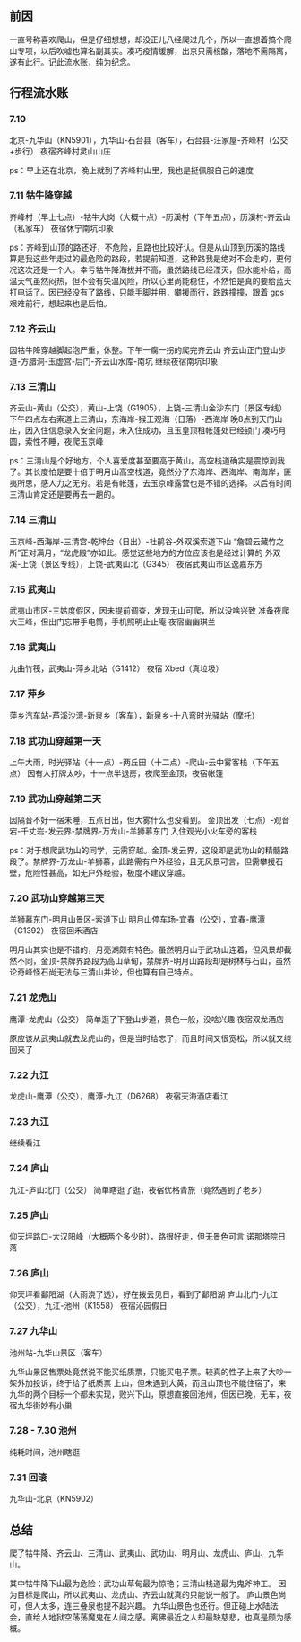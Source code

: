 ## 前因
一直号称喜欢爬山，但是仔细想想，却没正儿八经爬过几个，所以一直想着搞个爬山专项，以后吹嘘也算名副其实。凑巧疫情缓解，出京只需核酸，落地不需隔离，遂有此行。记此流水账，纯为纪念。

## 行程流水账

### 7.10 
北京-九华山（KN5901），九华山-石台县（客车），石台县-汪家屋-齐峰村（公交+步行）
夜宿齐峰村灵山山庄

ps：早上还在北京，晚上就到了齐峰村山里，我也是挺佩服自己的速度

### 7.11 牯牛降穿越

齐峰村（早上七点）-牯牛大岗（大概十点）-历溪村（下午五点），历溪村-齐云山（私家车）
夜宿休宁南坑印象

ps：齐峰到山顶的路还好，不危险，且路也比较好认。但是从山顶到历溪的路线算是我这些年走过的最危险的路段，若提前知道，这种路我是绝对不会走的，更何况这次还是一个人。幸亏牯牛降海拔并不高，虽然路线已经湮灭，但水能补给，高温天气虽然闷热，但不会有失温风险，所以心里尚能稳住，不然怕是真的要给蓝天打电话了。因已经没有了路线，只能手脚并用，攀援而行，跌跌撞撞，跟着 gps 艰难前行，想起来也是后怕。

### 7.12 齐云山
因牯牛降穿越脚起泡严重，休整。下午一瘸一拐的爬完齐云山
齐云山正门登山步道-方腊洞-玉虚宫-后门-齐云山水库-南坑
继续夜宿南坑印象

### 7.13 三清山
齐云山-黄山（公交），黄山-上饶（G1905），上饶-三清山金沙东门（景区专线）
下午四点左右索道上三清山，东海岸-猴王观海（日落）-西海岸
晚8点到天门山庄，因入住信息录入安全问题，未入住成功，且玉皇顶租帐篷处已经锁门
凑巧月圆，索性不睡，夜爬玉京峰

ps：三清山是个好地方，个人喜爱度甚至要高于黄山。高空栈道确实是震惊到我了。其长度怕是要十倍于明月山高空栈道，竟然分了东海岸、西海岸、南海岸，匪夷所思，感人力之无穷。若是有帐篷，去玉京峰露营也是不错的选择。以后有时间三清山肯定还是要再去一趟的。

### 7.14 三清山
玉京峰-西海岸-三清宫-乾坤台（日出）-杜鹃谷-外双溪索道下山
“詹碧云藏竹之所”正对满月，“龙虎殿”亦如此。感觉这些地方的方位应该也是经过计算的
外双溪-上饶（景区专线），上饶-武夷山北（G345）
夜宿武夷山市区逸嘉东方

### 7.15 武夷山
武夷山市区-三姑度假区，因未提前调查，发现无山可爬，所以没啥兴致
准备夜爬大王峰，但出门忘带手电筒，手机照明止止庵
夜宿幽幽琪兰

### 7.16 武夷山
九曲竹筏，武夷山-萍乡北站（G1412）
夜宿 Xbed（真垃圾）

### 7.17 萍乡
萍乡汽车站-芦溪沙湾-新泉乡（客车），新泉乡-十八弯时光驿站（摩托）

### 7.18 武功山穿越第一天
上午大雨，时光驿站（十一点）-两丘田（十二点）-爬山-云中雾客栈（下午五点）
因有人打牌太吵，十一点半退房，夜爬至金顶，夜宿帐篷

### 7.19 武功山穿越第二天
因隔音不好一宿未睡，五点日出，但大雾什么也没看到。
金顶出发（七点）-观音宕-千丈岩-发云界-禁牌界-万龙山-羊狮慕东门
入住观光小火车旁的客栈

ps：对于想爬武功山的同学，无需穿越。金顶-发云界，这段即是武功山的精髓路段了。禁牌界-万龙山-羊狮慕，此路需有户外经验，且无风景可言，但需攀援石壁，危险性甚高，如无户外经验，极度不建议穿越。

### 7.20 武功山穿越第三天
羊狮慕东门-明月山景区-索道下山
明月山停车场-宜春（公交），宜春-鹰潭（G1392）
夜宿回禾酒店

明月山其实也是不错的，月亮湖颇有特色。虽然明月山于武功山连着，但风景却截然不同，金顶-禁牌界路段为高山草甸，禁牌界-明月山路段却是树林与石山，虽然论奇峰怪石尚无法与三清山并论，但也算有自己特点。

### 7.21 龙虎山
鹰潭-龙虎山（公交）
简单逛了下登山步道，景色一般，没啥兴趣
夜宿双龙酒店

原应该从武夷山就去龙虎山的，但是当时给忘了，而且时间又很宽松，所以就又绕回来了

### 7.22 九江
龙虎山-鹰潭（公交），鹰潭-九江（D6268）
夜宿天海酒店看江

### 7.23 九江
继续看江

### 7.24 庐山
九江-庐山北门（公交）
简单瞎逛了逛，夜宿优格青旅（竟然遇到了老乡）

### 7.25 庐山
仰天坪路口-大汉阳峰（大概两个多少时），路很好走，但无景色可言
诺那塔院日落

### 7.26 庐山
仰天坪看鄱阳湖（大雨浇了透），好在拨云见日，看到了鄱阳湖
庐山北门-九江（公交），九江-池州（K1558）
夜宿沁园假日

### 7.27 九华山
池州站-九华山景区（客车）

九华山景区售票处竟然说不能买纸质票，只能买电子票。较真的性子上来了大吵一架外加投诉，终于给了纸质票
上山，但未遇到大黄，而且山顶也不能住宿了，来九华的两个目标一个都未实现，败兴下山，原想直接回池州，但因已晚，无车，夜宿九华街妙有小巢

### 7.28 - 7.30 池州
纯耗时间，池州瞎逛

### 7.31 回滚
九华山-北京（KN5902）


## 总结

爬了牯牛降、齐云山、三清山、武夷山、武功山、明月山、龙虎山、庐山、九华山。

其中牯牛降下山最为危险；武功山草甸最为惊艳；三清山栈道最为鬼斧神工。
因为目标是爬山，所以武夷山、龙虎山、齐云山就真的只能说一般了。
庐山景色尚可，但人太多，连三叠泉也提不起兴趣。
九华山景色也还行。但正碰上水陆法会，直给人地狱空荡荡魔鬼在人间之感。离佛最近之人却最缺慈悲，也真是颇为感概。

